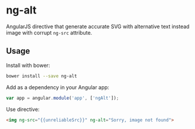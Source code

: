# ng-alt

AngularJS directive that generate accurate SVG with alternative text instead image with corrupt `ng-src` attribute.
 
## Usage

Install with bower:

```bash
bower install --save ng-alt
```

Add as a dependency in your Angular app:

```javascript
var app = angular.module('app', ['ngAlt']);
```

Use directive:

```html
<img ng-src="{{unreliableSrc}}" ng-alt="Sorry, image not found">
```
